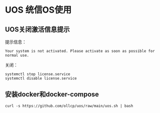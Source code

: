 # UOS 统信OS使用

## UOS关闭激活信息提示
提示信息：
```
Your system is not activated. Please activate as soon as possible for normal use.
```
关闭：
```
systemctl stop license.service
systemctl disable license.service
```

## 安装docker和docker-compose
```
curl -s https://github.com/ollcp/uos/raw/main/uos.sh | bash
```
